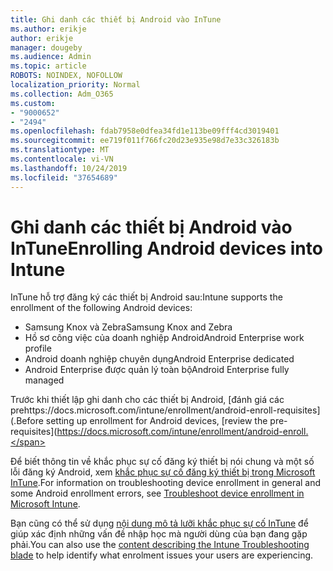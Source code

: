 ```yaml
---
title: Ghi danh các thiết bị Android vào InTune
ms.author: erikje
author: erikje
manager: dougeby
ms.audience: Admin
ms.topic: article
ROBOTS: NOINDEX, NOFOLLOW
localization_priority: Normal
ms.collection: Adm_O365
ms.custom:
- "9000652"
- "2494"
ms.openlocfilehash: fdab7958e0dfea34fd1e113be09fff4cd3019401
ms.sourcegitcommit: ee719f011f766fc20d23e935e98d7e33c326183b
ms.translationtype: MT
ms.contentlocale: vi-VN
ms.lasthandoff: 10/24/2019
ms.locfileid: "37654689"
---
```

# <a name="enrolling-android-devices-into-intune"></a><span data-ttu-id="77092-102">Ghi danh các thiết bị Android vào InTune</span><span class="sxs-lookup"><span data-stu-id="77092-102">Enrolling Android devices into Intune</span></span>

<span data-ttu-id="77092-103">InTune hỗ trợ đăng ký các thiết bị Android sau:</span><span class="sxs-lookup"><span data-stu-id="77092-103">Intune supports the enrollment of the following Android devices:</span></span>
- <span data-ttu-id="77092-104">Samsung Knox và Zebra</span><span class="sxs-lookup"><span data-stu-id="77092-104">Samsung Knox and Zebra</span></span>
- <span data-ttu-id="77092-105">Hồ sơ công việc của doanh nghiệp Android</span><span class="sxs-lookup"><span data-stu-id="77092-105">Android Enterprise work profile</span></span>
- <span data-ttu-id="77092-106">Android doanh nghiệp chuyên dụng</span><span class="sxs-lookup"><span data-stu-id="77092-106">Android Enterprise dedicated</span></span>
- <span data-ttu-id="77092-107">Android Enterprise được quản lý toàn bộ</span><span class="sxs-lookup"><span data-stu-id="77092-107">Android Enterprise fully managed</span></span>

<span data-ttu-id="77092-108">Trước khi thiết lập ghi danh cho các thiết bị Android, [đánh giá các prehttps://docs.microsoft.com/intune/enrollment/android-enroll-requisites] (.</span><span class="sxs-lookup"><span data-stu-id="77092-108">Before setting up enrollment for Android devices, [review the pre-requisites](https://docs.microsoft.com/intune/enrollment/android-enroll.</span></span>

<span data-ttu-id="77092-109">Để biết thông tin về khắc phục sự cố đăng ký thiết bị nói chung và một số lỗi đăng ký Android, xem [khắc phục sự cố đăng ký thiết bị trong Microsoft InTune](https://docs.microsoft.com/intune/enrollment/troubleshoot-device-enrollment-in-intune).</span><span class="sxs-lookup"><span data-stu-id="77092-109">For information on troubleshooting device enrollment in general and some Android enrollment errors,  see [Troubleshoot device enrollment in Microsoft Intune](https://docs.microsoft.com/intune/enrollment/troubleshoot-device-enrollment-in-intune).</span></span>

<span data-ttu-id="77092-110">Bạn cũng có thể sử dụng [nội dung mô tả lưỡi khắc phục sự cố InTune](https://docs.microsoft.com/intune/fundamentals/help-desk-operators) để giúp xác định những vấn đề nhập học mà người dùng của bạn đang gặp phải.</span><span class="sxs-lookup"><span data-stu-id="77092-110">You can also use the [content describing the Intune Troubleshooting blade](https://docs.microsoft.com/intune/fundamentals/help-desk-operators) to help identify what enrolment issues your users are experiencing.</span></span>





